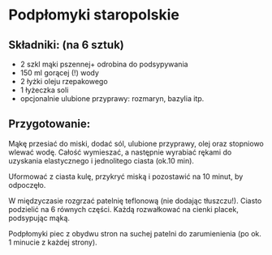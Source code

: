 # Podpłomyki staropolskie

## Składniki: (na 6 sztuk)
 
- 2 szkl mąki pszennej+ odrobina do podsypywania
- 150 ml gorącej (!) wody
- 2 łyżki oleju rzepakowego
- 1 łyżeczka soli
- opcjonalnie ulubione przyprawy: rozmaryn, bazylia itp.

## Przygotowanie:
 
Mąkę przesiać do miski, dodać sól, ulubione przyprawy, olej oraz stopniowo wlewać wodę. Całość wymieszać, a następnie wyrabiać rękami do uzyskania elastycznego i jednolitego ciasta (ok.10 min).
 
Uformować z ciasta kulę, przykryć miską i pozostawić na 10 minut, by odpoczęło.
 
W międzyczasie rozgrzać patelnię teflonową (nie dodając tłuszczu!). Ciasto podzielić na 6 równych części. Każdą rozwałkować na cienki placek, podsypując mąką.
 
Podpłomyki piec z obydwu stron na suchej patelni do zarumienienia (po ok. 1 minucie z każdej strony).
